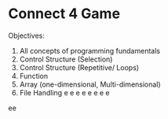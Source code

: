# Connect 4 Game

Objectives:
1) All concepts of programming fundamentals
2) Control Structure (Selection)
3) Control Structure (Repetitive/ Loops)
4) Function
5) Array (one-dimensional, Multi-dimensional)
6) File Handling
e
e
e
e
e
e
e
e

ee
